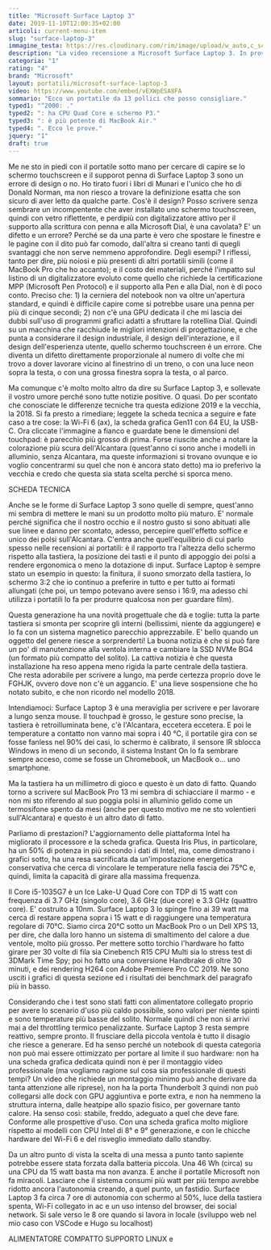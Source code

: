 ```yaml
---
title: "Microsoft Surface Laptop 3"
date: 2019-11-10T12:00:35+02:00
articoli: current-menu-item
slug: "surface-laptop-3"
immagine_testa: https://res.cloudinary.com/rim/image/upload/w_auto,c_scale,q_auto,f_auto/v1571404021/recensioni/lenovo-thinkbook-13s.jpg
description: "La video recensione a Microsoft Surface Laptop 3. In prova con benchmark, autonomia e confronto con i migliori portatili Windows e Linux. Pubblicata da Riccardo Palombo."
categoria: "1"
rating: "4"
brand: "Microsoft"
layout: portatili/microsoft-surface-laptop-3
video: https://www.youtube.com/embed/vEXWpESA8FA
sommario: "Ecco un portatile da 13 pollici che posso consigliare."
typed1: "^2000: ."
typed2: ": ha CPU Quad Core e schermo P3."
typed3: ": è più potente di MacBook Air."
typed4: ". Ecco le prove."
jquery: "1"
draft: true
---
```


Me ne sto in piedi con il portatile sotto mano per cercare di capire se lo schermo touchscreen e il supporot penna di Surface Laptop 3 sono un errore di design o no. Ho tirato fuori i libri di Munari e l'unico che ho di Donald Norman, ma non riesco a trovare la definizione esatta che son sicuro di aver letto da qualche parte. Cos'è il design? Posso scrivere senza sembrare un incompentente che aver installato uno schermo touchscreen, quindi con vetro riflettente, e perdipiù con digitalizzatore attivo per il supporto alla scrittura con penna e alla Microsoft Dial, è una cavolata? E' un difetto e un errore? Perché se da una parte è vero che spostare le finestre e le pagine con il dito può far comodo, dall'altra si creano tanti di quegli svantaggi che non serve nemmeno approfondire. Degli esempi? I riflessi, tanto per dire, più noiosi e più presenti di altri portatili simili (come il MacBook Pro che ho accanto); e il costo dei materiali, perché l'impatto sul listino di un digitalizzatore evoluto come quello che richiede la certificazione MPP (Microsoft Pen Protocol) e il supporto alla Pen e alla Dial, non è di poco conto. Preciso che: 1) la cerniera del notebook non va oltre un'apertura standard, e quindi è difficile capire come si potrebbe usare una penna per più di cinque secondi; 2) non c'è una GPU dedicata il che mi lascia dei dubbi sull'uso di programmi grafici adatti a sfruttare la rotellina Dial. Quindi su un macchina che racchiude le migliori intenzioni di progettazione, e che punta a considerare il design industriale, il design dell'interazione, e il design dell'esperienza utente, quello schermo touchscreen è un errore. Che diventa un difetto direttamente proporzionale al numero di volte che mi trovo a dover lavorare vicino al finestrino di un treno, o con una luce neon sopra la testa, o con una grossa finestra sopra la testa, o al parco.

Ma comunque c'è molto molto altro da dire su Surface Laptop 3, e sollevate il vostro umore perché sono tutte notizie positive. O quasi. Do per scontato che conosciate le differenze tecniche tra questa edizione 2019 e la vecchia, la 2018. Si fa presto a rimediare; leggete la scheda tecnica a seguire e fate caso a tre cose: la Wi-Fi 6 (ax), la scheda grafica Gen11 con 64 EU, la USB-C. Ora cliccate l'immagine a fianco e guardate bene le dimensioni del touchpad: è parecchio più grosso di prima. Forse riuscite anche a notare la colorazione più scura dell'Alcantara (quest'anno ci sono anche i modelli in alluminio, senza Alcantara, ma queste informazioni si trovano ovunque e io voglio concentrarmi su quel che non è ancora stato detto) ma io preferivo la vecchia e credo che questa sia stata scelta perché si sporca meno.

SCHEDA TECNICA

Anche se le forme di Surface Laptop 3 sono quelle di sempre, quest'anno mi sembra di mettere le mani su un prodotto molto più maturo. E' normale perché significa che il nostro occhio e il nostro gusto si sono abituati alle sue linee e danno per scontato, adesso, percepire quell'effetto soffice e unico dei polsi sull'Alcantara. C'entra anche quell'equilibrio di cui parlo spesso nelle recensioni ai portatili: è il rapporto tra l'altezza dello schermo rispetto alla tastiera, la posizione dei tasti e il punto di appoggio dei polsi a rendere ergonomica o meno la dotazione di input. Surface Laptop è sempre stato un esempio in questo: la finitura, il suono smorzato della tastiera, lo schermo 3:2 che io continuo a preferire in tutto e per tutto ai formati allungati (che poi, un tempo potevano avere senso i 16:9, ma adesso chi utilizza i portatili lo fa per produrre qualcosa non per guardare film).

Questa generazione ha una novità progettuale che dà e toglie: tutta la parte tastiera si smonta per scoprire gli interni (bellissimi, niente da aggiungere) e lo fa con un sistema magnetico parecchio apprezzabile. E' bello quando un oggetto del genere riesce a sorprenderti! La buona notizia è che si può fare un po' di manutenzione alla ventola interna e cambiare la SSD NVMe BG4 (un formato più compatto del solito). La cattiva notizia è che questa installazione ha reso appena meno rigida la parte centrale della tastiera. Che resta adorabile per scrivere a lungo, ma perde certezza proprio dove le FGHJK, ovvero dove non c'è un aggancio. E' una lieve sospensione che ho notato subito, e che non ricordo nel modello 2018.

Intendiamoci: Surface Laptop 3 è una meraviglia per scrivere e per lavorare a lungo senza mouse. Il touchpad è grosso, le gesture sono precise, la tastiera è retroilluminata bene, c'è l'Alcantara, eccetera eccetera. E poi le temperature a contatto non vanno mai sopra i 40 °C, il portatile gira con se fosse fanless nel 90% dei casi, lo schermo è calibrato, il sensore IR sblocca Windows in meno di un secondo, il sistema Instant On lo fa sembrare sempre acceso, come se fosse un Chromebook, un MacBook o... uno smartphone.

Ma la tastiera ha un millimetro di gioco e questo è un dato di fatto. Quando torno a scrivere sul MacBook Pro 13 mi sembra di schiacciare il marmo - e non mi sto riferendo al suo poggia polsi in alluminio gelido come un termosifone spento da mesi (anche per questo motivo me ne sto volentieri sull'Alcantara) e questo è un altro dato di fatto.

Parliamo di prestazioni? L'aggiornamento delle piattaforma Intel ha migliorato il processore e la scheda grafica. Questa Iris Plus, in particolare, ha un 50% di potenza in più secondo i dati di Intel, ma, come dimostrano i grafici sotto, ha una resa sacrificata da un'impostazione energetica conservativa che cerca di vincolare le temperature nella fascia dei 75°C e, quindi, limita la capacità di girare alla massima frequenza.

Il Core i5-1035G7 è un Ice Lake-U Quad Core con TDP di 15 watt con frequenza di 3.7 GHz (singolo core), 3.6 GHz (due core) e 3.3 GHz (quattro core). E' costruito a 10nm. Surface Laptop 3 lo spinge fino ai 39 watt ma cerca di restare appena sopra i 15 watt e di raggiungere una temperatura regolare di 70°C. Siamo circa 20°C sotto un MacBook Pro o un Dell XPS 13, per dire, che dalla loro hanno un sistema di smaltimento del calore a due ventole, molto più grosso. Per mettere sotto torchio l'hardware ho fatto girare per 30 volte di fila sia Cinebench R15 CPU Multi sia lo stress test di 3DMark Time Spy; poi ho fatto una conversione Handbrake di oltre 30 minuti, e dei rendering H264 con Adobe Premiere Pro CC 2019. Ne sono usciti i grafici di questa sezione ed i risultati dei benchmark del paragrafo più in basso.

Considerando che i test sono stati fatti con alimentatore collegato proprio per avere lo scenario d'uso più caldo possibile, sono valori per niente spinti e sono temperature più basse del solito. Normale quindi che non si arrivi mai a del throttling termico penalizzante. Surface Laptop 3 resta sempre reattivo, sempre pronto. Il frusciare della piccola ventola è tutto il disagio che riesce a generare. Ed ha senso perché un notebook di questa categoria non può mai essere ottimizzato per portare al limite il suo hardware: non ha una scheda grafica dedicata quindi non è per il montaggio video professionale (ma vogliamo ragione sul cosa sia professionale di questi tempi? Un video che richiede un montaggio minimo può anche derivare da tanta attenzione alle riprese), non ha la porta Thunderbolt 3 quindi non può collegarsi alle dock con GPU aggiuntiva e porte extra, e non ha nemmeno la struttura interna, dalle heatpipe allo spazio fisico, per governare tanto calore. Ha senso così: stabile, freddo, adeguato a quel che deve fare. Conforme alle prospettive d'uso. Con una scheda grafica molto migliore rispetto ai modelli con CPU Intel di 8° e 9° generazione, e con le chicche hardware del Wi-Fi 6 e del risveglio immediato dallo standby.

Da un altro punto di vista la scelta di una messa a punto tanto sapiente potrebbe essere stata forzata dalla batteria piccola. Una 46 Wh (circa) su una CPU da 15 watt basta ma non avanza. E anche il portatile Microsoft non fa miracoli. Lasciare che il sistema consumi più watt per più tempo avrebbe ridotto ancora l'autonomia creando, a quel punto, un fastidio. Surface Laptop 3 fa circa 7 ore di autonomia con schermo al 50%, luce della tastiera spenta, Wi-Fi collegato in ac e un uso intenso del browser, dei social network. Si sale verso le 8 ore quando si lavora in locale (sviluppo web nel mio caso con VSCode e Hugo su localhost) 

ALIMENTATORE COMPATTO
SUPPORTO LINUX
e 